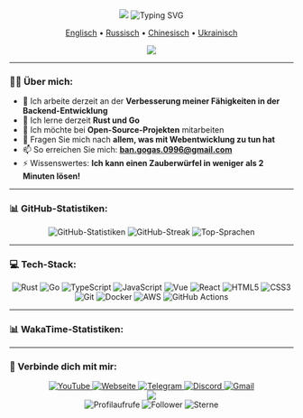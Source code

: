 <div id="header" align="center">
  <img src="https://capsule-render.vercel.app/api?type=wave&color=auto&height=300&section=header&text=Vladimir%20Banov&fontSize=90" />
  <img src="https://readme-typing-svg.herokuapp.com?font=Fira+Code&pause=1000&color=F7F7F7&center=true&vCenter=true&width=435&lines=Full-Stack-Entwickler;Open-Source-Enthusiast;Immer+neue+Dinge+lernen;Rust+%26+TypeScript-Liebhaber;Die+Zukunft+bauen;Probleme+mit+Code+lösen;Erstaunliche+Erlebnisse+schaffen" alt="Typing SVG" />
  <p align="center">
    <a href="https://github.com/BANSAFAn/BANSAFAn/blob/main/README.md">Englisch</a> •
    <a href="https://github.com/BANSAFAn/BANSAFAn/blob/main/README.ru.md">Russisch</a> •
    <a href="https://github.com/BANSAFAn/BANSAFAn/blob/main/README.zh-CN.md">Chinesisch</a> •
    <a href="https://github.com/BANSAFAn/BANSAFAn/blob/main/README.uk.md">Ukrainisch</a>
  </p>
</div>

<div align="center">
  <img src="https://user-images.githubusercontent.com/73097560/115834477-dbab4500-a447-11eb-908a-139a6edaec5c.gif">
</div>

---

### 👨‍💻 Über mich:

- 🔭 Ich arbeite derzeit an der **Verbesserung meiner Fähigkeiten in der Backend-Entwicklung**
- 🌱 Ich lerne derzeit **Rust und Go**
- 👯 Ich möchte bei **Open-Source-Projekten** mitarbeiten
- 💬 Fragen Sie mich nach **allem, was mit Webentwicklung zu tun hat**
- 📫 So erreichen Sie mich: **ban.gogas.0996@gmail.com**
- ⚡ Wissenswertes: **Ich kann einen Zauberwürfel in weniger als 2 Minuten lösen!**

---

### 📊 GitHub-Statistiken:

<div align="center">
  <img src="https://github-readme-stats.vercel.app/api?username=BANSAFAn&show_icons=true&theme=dark&hide_border=true&count_private=true" alt="GitHub-Statistiken"/>
  <img src="https://github-readme-streak-stats.herokuapp.com/?user=BANSAFAn&theme=dark&hide_border=true" alt="GitHub-Streak"/>
  <img src="https://github-readme-stats.vercel.app/api/top-langs/?username=BANSAFAn&layout=compact&theme=dark&hide_border=true" alt="Top-Sprachen"/>
</div>

---

### 💻 Tech-Stack:

<div align="center">
  <img src="https://img.shields.io/badge/Rust-000000?style=for-the-badge&logo=rust&logoColor=white" alt="Rust"/>
  <img src="https://img.shields.io/badge/Go-00ADD8?style=for-the-badge&logo=go&logoColor=white" alt="Go"/>
  <img src="https://img.shields.io/badge/TypeScript-3178C6?style=for-the-badge&logo=typescript&logoColor=white" alt="TypeScript"/>
  <img src="https://img.shields.io/badge/JavaScript-F7DF1E?style=for-the-badge&logo=javascript&logoColor=black" alt="JavaScript"/>
  <img src="https://img.shields.io/badge/Vue.js-4FC08D?style=for-the-badge&logo=vue.js&logoColor=white" alt="Vue"/>
  <img src="https://img.shields.io/badge/React-61DAFB?style=for-the-badge&logo=react&logoColor=black" alt="React"/>
  <img src="https://img.shields.io/badge/HTML5-E34F26?style=for-the-badge&logo=html5&logoColor=white" alt="HTML5"/>
  <img src="https://img.shields.io/badge/CSS3-1572B6?style=for-the-badge&logo=css3&logoColor=white" alt="CSS3"/>
  <img src="https://img.shields.io/badge/Git-F05032?style=for-the-badge&logo=git&logoColor=white" alt="Git"/>
  <img src="https://img.shields.io/badge/Docker-2496ED?style=for-the-badge&logo=docker&logoColor=white" alt="Docker"/>
  <img src="https://img.shields.io/badge/AWS-232F3E?style=for-the-badge&logo=amazon-aws&logoColor=white" alt="AWS"/>
  <img src="https://img.shields.io/badge/GitHub_Actions-2088FF?style=for-the-badge&logo=github-actions&logoColor=white" alt="GitHub Actions"/>
</div>

---

### 📊 WakaTime-Statistiken:

<!-- WAKATIME:START -->
<!-- WAKATIME:END -->

---

### 🤝 Verbinde dich mit mir:

<div align="center">
  <a href="https://www.youtube.com/@Baneronetwo" target="_blank">
    <img src="https://img.shields.io/badge/YouTube-FF0000?style=for-the-badge&logo=youtube&logoColor=white" alt="YouTube"/>
  </a>
  <a href="https://baneronetwo.vercel.app/" target="_blank">
    <img src="https://img.shields.io/badge/Website-000000?style=for-the-badge&logo=About.me&logoColor=white" alt="Webseite"/>
  </a>
  <a href="https://t.me/banliveone" target="_blank">
    <img src="https://img.shields.io/badge/Telegram-2CA5E0?style=for-the-badge&logo=telegram&logoColor=white" alt="Telegram"/>
  </a>
  <a href="https://rebrand.ly/liveone" target="_blank">
    <img src="https://img.shields.io/badge/Discord-5865F2?style=for-the-badge&logo=discord&logoColor=white" alt="Discord"/>
  </a>
  <a href="mailto:ban.gogas.0996@gmail.com">
    <img src="https.img.shields.io/badge/Gmail-D14836?style=for-the-badge&logo=gmail&logoColor=white" alt="Gmail"/>
  </a>
</div>





<div align="center">
  <img src="https://user-images.githubusercontent.com/73097560/115834477-dbab4500-a447-11eb-908a-139a6edaec5c.gif">
</div>

<div align="center">
  <img src="https://profile-counter.glitch.me/BANSAFAn/count.svg" alt="Profilaufrufe"/>
  <img src="https://img.shields.io/github/followers/BANSAFAn?label=Follower&style=social&logo=github" alt="Follower"/>
  <img src="https://img.shields.io/github/stars/BANSAFAn?label=Sterne&style=social&logo=github" alt="Sterne"/>
</div>